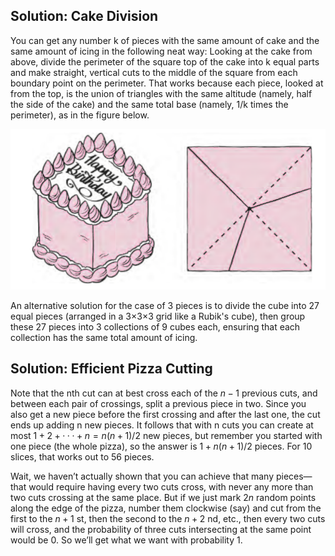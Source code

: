 ## Solution: Cake Division 

You can get any number k of pieces with the same amount of cake and the same amount of icing in the following neat way: Looking at the cake from above, divide the perimeter of the square top of the cake into k equal parts and make straight, vertical cuts to the middle of the square from each boundary point on the perimeter. That works because each piece, looked at from the top, is the union of triangles with the same altitude (namely, half the side of the cake) and the same total base (namely, 1/k times the perimeter), as in the figure below.

![Cake Division Diagram](Quant_Soln_Image.png)

An alternative solution for the case of 3 pieces is to divide the cube into 27 equal pieces (arranged in a 3×3×3 grid like a Rubik's cube), then group these 27 pieces into 3 collections of 9 cubes each, ensuring that each collection has the same total amount of icing.

## Solution: Efficient Pizza Cutting

Note that the nth cut can at best cross each of the $n−1$ previous cuts, and between each pair of crossings, split a previous piece in two. Since you also get a new piece before the first crossing and after the last one, the cut ends up adding n new pieces. It follows that with n cuts you can create at most $1 + 2 + · · · + n = n(n+1)/2$ new pieces, but remember you started with one piece (the whole pizza), so the answer is $1 + n(n+1)/2$ pieces. For 10 slices, that works out to 56 pieces.

Wait, we haven’t actually shown that you can achieve that many
pieces—that would require having every two cuts cross, with never any more than two cuts crossing at the same place. But if we just mark $2n$ random points along the edge of the pizza, number them clockwise (say) and cut from the first to the $n+1$ st, then the second to the $n+2$ nd, etc., then every two cuts will cross, and the probability of three cuts intersecting at the same point would be 0. So we’ll get what we want with probability 1.